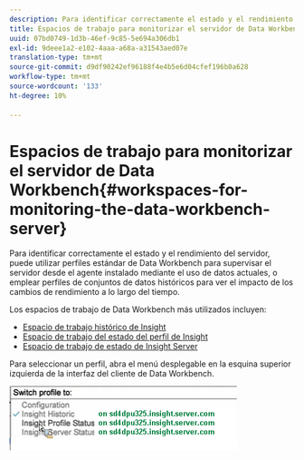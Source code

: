 ```yaml
---
description: Para identificar correctamente el estado y el rendimiento del servidor, puede utilizar perfiles estándar de Data Workbench para supervisar el servidor desde el agente instalado mediante el uso de datos actuales, o emplear perfiles de conjuntos de datos históricos para ver el impacto de los cambios de rendimiento a lo largo del tiempo.
title: Espacios de trabajo para monitorizar el servidor de Data Workbench
uuid: 07bd0749-1d3b-46ef-9c85-5e694a306db1
exl-id: 9deee1a2-e102-4aaa-a68a-a31543aed07e
translation-type: tm+mt
source-git-commit: d9df90242ef96188f4e4b5e6d04cfef196b0a628
workflow-type: tm+mt
source-wordcount: '133'
ht-degree: 10%

---
```


# Espacios de trabajo para monitorizar el servidor de Data Workbench{#workspaces-for-monitoring-the-data-workbench-server}

Para identificar correctamente el estado y el rendimiento del servidor, puede utilizar perfiles estándar de Data Workbench para supervisar el servidor desde el agente instalado mediante el uso de datos actuales, o emplear perfiles de conjuntos de datos históricos para ver el impacto de los cambios de rendimiento a lo largo del tiempo.

Los espacios de trabajo de Data Workbench más utilizados incluyen:

* [Espacio de trabajo histórico de Insight](../../../home/monitoring-installation/monitoring-profiles/monitoring-historical-using.md#concept-4a4661f3728540e699b92dac80c44015)
* [Espacio de trabajo del estado del perfil de Insight](../../../home/monitoring-installation/monitoring-profiles/monitoring-profile-using.md#concept-b4f472ece1094abc9192d89fdce5e104)
* [Espacio de trabajo de estado de Insight Server](../../../home/monitoring-installation/monitoring-profiles/monitoring-server-using.md#concept-b4f472ece1094abc9192d89fdce5e104)

Para seleccionar un perfil, abra el menú desplegable en la esquina superior izquierda de la interfaz del cliente de Data Workbench.

![](assets/profile_switch.png)

